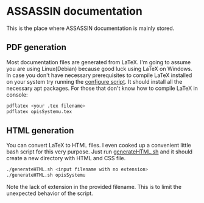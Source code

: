# ASSASSIN documentation

This is the place where ASSASSIN documentation is mainly stored.

## PDF generation

Most documentation files are generated from LaTeX.
I'm going to assume you are using Linux(Debian) because good luck using LaTeX on Windows.
In case you don't have necessary prerequisites to compile LaTeX installed on your system try running the [configure script](./configure).
It should install all the necessary apt packages.
For those that don't know how to compile LaTeX in console:

```bash
pdflatex <your .tex filename>
pdflatex opisSystemu.tex
```

## HTML generation

You can convert LaTeX to HTML files.
I even cooked up a convenient little bash script for this very purpose.
Just run [generateHTML.sh](./generateHTML.sh) and it should create a new directory with HTML and CSS file.

```bash
./generateHTML.sh <input filename with no extension>
./generateHTML.sh opisSystemu
```

Note the lack of extension in the provided filename.
This is to limit the unexpected behavior of the script.
